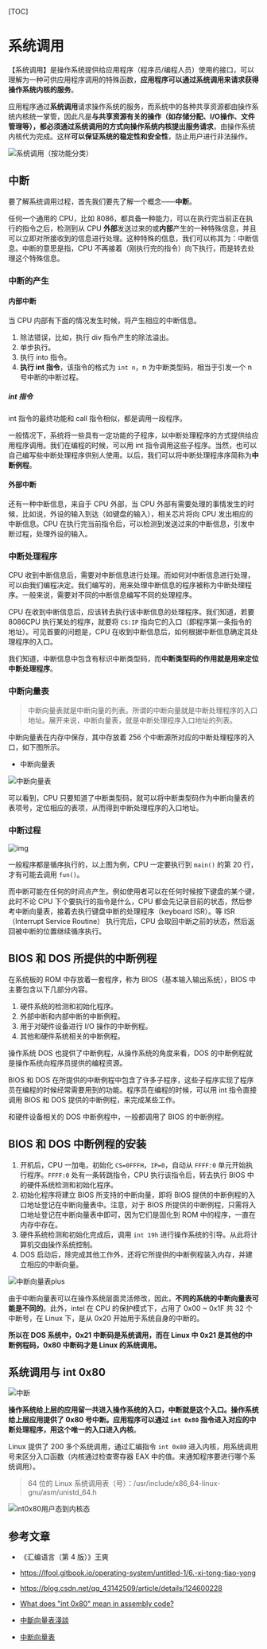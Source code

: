 [TOC]

# 系统调用

【系统调用】是操作系统提供给应用程序（程序员/编程人员）使用的接口，可以理解为一种可供应用程序调用的特殊函数，**应用程序可以通过系统调用来请求获得操作系统内核的服务**。

应用程序通过**系统调用**请求操作系统的服务，而系统中的各种共享资源都由操作系统内核统一掌管，因此凡是**与共享资源有关的操作（如存储分配、I/O操作、文件管理等），都必须通过系统调用的方式向操作系统内核提出服务请求**，由操作系统内核代为完成。这样**可以保证系统的稳定性和安全性**，防止用户进行非法操作。

![系统调用（按功能分类）](.系统调用.assets/系统调用（按功能分类）.svg)

## 中断

要了解系统调用过程，首先我们要先了解一个概念——**中断**。

任何一个通用的 CPU，比如 8086，都具备一种能力，可以在执行完当前正在执行的指令之后，检测到从 CPU **外部**发送过来的或**内部**产生的一种特殊信息，并且可以立即对所接收到的信息进行处理。这种特殊的信息，我们可以称其为：中断信息。中断的意思是指，CPU 不再接着（刚执行完的指令）向下执行，而是转去处理这个特殊信息。

### 中断的产生

#### 内部中断

当 CPU 内部有下面的情况发生时候，将产生相应的中断信息。

1. 除法错误，比如，执行 div 指令产生的除法溢出。
2. 单步执行。
3. 执行 into 指令。
4. **执行 int 指令**，该指令的格式为 `int n`，n 为中断类型码，相当于引发一个 n 号中断的中断过程。

##### int 指令

int 指令的最终功能和 call 指令相似，都是调用一段程序。

一般情况下，系统将一些具有一定功能的子程序，以中断处理程序的方式提供给应用程序调用。我们在编程的时候，可以用 int 指令调用这些子程序。当然，也可以自己编写些中断处理程序供别人使用。以后，我们可以将中断处理程序序简称为**中断例程**。

#### 外部中断

还有一种中断信息，来自于 CPU 外部，当 CPU 外部有需要处理的事情发生的时候，比如说，外设的输入到达（如键盘的输入），相关芯片将向 CPU 发出相应的中断信息。CPU 在执行完当前指令后，可以检测到发送过来的中断信息，引发中断过程，处理外设的输入。

### 中断处理程序

CPU 收到中断信息后，需要对中断信息进行处理。而如何对中断信息进行处理，可以由我们编程决定。我们编写的，用来处理中断信息的程序被称为中断处理程序。一般来说，需要对不同的中断信息编写不同的处理程序。

CPU 在收到中断信息后，应该转去执行该中断信息的处理程序。我们知道，若要 8086CPU 执行某处的程序，就要将 `CS:IP` 指向它的入口（即程序第一条指令的地址）。可见首要的问题是，CPU 在收到中断信息后，如何根据中断信息确定其处理程序的入口。

我们知道，中断信息中包含有标识中断类型码，而**中断类型码的作用就是用来定位中断处理程序**。

### 中断向量表

> 中断向量表就是中断向量的列表。所谓的中断向量就是中断处理程序的入口地址。展开来说，中断向量表，就是中断处理程序入口地址的列表。

中断向量表在内存中保存，其中存放着 256 个中断源所对应的中断处理程序的入口，如下图所示。

- 中断向量表

![中断向量表](.系统调用.assets/中断向量表.png)

可以看到，CPU 只要知道了中断类型码，就可以将中断类型码作为中断向量表的表项号，定位相应的表项，从而得到中断处理程序的入口地址。

### 中断过程

![img](.系统调用.assets/866663701_m.jpg)

一般程序都是循序执行的，以上图为例，CPU 一定要执行到 `main()` 的第 20 行，才有可能去调用 `fun()`。

而中断可能在任何的时间点产生。例如使用者可以在任何时候按下键盘的某个键，此时不论 CPU 下个要执行的指令是什么，CPU 都会先记录目前的状态，然后参考中断向量表，接着去执行键盘中断的处理程序（keyboard ISR）。等 ISR（Interrupt Service Routine） 执行完后，CPU 会取回中断之前的状态，然后返回被中断的位置继续循序执行。

## BIOS 和 DOS 所提供的中断例程

在系统板的 ROM 中存放着一套程序，称为 BIOS（基本输入输出系统），BIOS 中主要包含以下几部分内容。

1. 硬件系统的检测和初始化程序。
2. 外部中断和内部中断的中断例程。
3. 用于对硬件设备进行 I/O 操作的中断例程。
4. 其他和硬件系统相关的中断例程。

操作系统 DOS 也提供了中断例程，从操作系统的角度来看，DOS 的中断例程就是操作系统向程序员提供的编程资源。

BIOS 和 DOS 在所提供的中断例程中包含了许多子程序，这些子程序实现了程序员在编程的时候经常需要用到的功能。程序员在编程的时候，可以用 int 指令直接调用 BIOS 和 DOS 提供的中断例程，来完成某些工作。

和硬件设备相关的 DOS 中断例程中，一般都调用了 BIOS 的中断例程。

## BIOS 和 DOS 中断例程的安装

1. 开机后，CPU 一加电，初始化 `CS=0FFFH`，`IP=0`，自动从 `FFFF:0` 单元开始执行程序。`FFFF:0` 处有一条转跳指令，CPU 执行该指令后，转去执行 BIOS 中的硬件系统检测和初始化程序。
2. 初始化程序将建立 BIOS 所支持的中断向量，即将 BIOS 提供的中断例程的入口地址登记在中断向量表中。注意，对于 BIOS 所提供的中断例程，只需将入口地址登记在中断向量表中即可，因为它们是固化到 ROM 中的程序，一直在内存中存在。
3. 硬件系统检测和初始化完成后，调用 `int 19h` 进行操作系统的引导。从此将计算机交由操作系统控制。
4. DOS 启动后，除完成其他工作外，还将它所提供的中断例程装入内存，并建立相应的中断向量。

![中断向量表plus](.系统调用.assets/中断向量表plus.png)

由于中断向量表可以在操作系统层面灵活修改，因此，**不同的系统的中断向量表可能是不同的**。此外，intel 在 CPU 的保护模式下，占用了 0x00 ~ 0x1F 共 32 个中断号，在 Linux 下，是从 0x20 开始用于系统自身的中断的。

**所以在 DOS 系统中，0x21 中断码是系统调用，而在 Linux 中 0x21 是其他的中断例程码，0x80 中断码才是 Linux 的系统调用。**

## 系统调用与 int 0x80

![中断](.系统调用.assets/systemcall.png)

**操作系统给上层的应用留一共进入操作系统的入口，中断就是这个入口。操作系统给上层应用提供了 0x80 号中断。应用程序可以通过 `int 0x80` 指令进入对应的中断处理程序，用这个唯一的入口进入内核**。

Linux 提供了 200 多个系统调用，通过汇编指令 `int 0x80` 进入内核，用系统调用号来区分入口函数（内核通过检查寄存器 EAX 中的值。来通知程序要进行哪个系统调用）。

> 64 位的 Linux 系统调用表（号）：/usr/include/x86_64-linux-gnu/asm/unistd_64.h

![int0x80用户态到内核态](.系统调用.assets/int0x80用户态到内核态.PNG)

## 参考文章

- 《汇编语言（第 4 版）》王爽

- https://lfool.gitbook.io/operating-system/untitled-1/6.-xi-tong-tiao-yong
- https://blog.csdn.net/qq_43142509/article/details/124600228

- [What does "int 0x80" mean in assembly code?](https://stackoverflow.com/questions/1817577/what-does-int-0x80-mean-in-assembly-code)

- [中斷向量表淺談](https://blog.xuite.net/embeddedsystem_book/twblog/174144583)
- [中断向量表](https://baike.baidu.com/item/%E4%B8%AD%E6%96%AD%E5%90%91%E9%87%8F%E8%A1%A8/4947137)